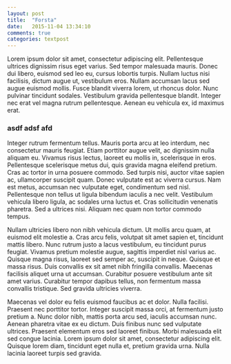 ```yaml
---
layout: post
title:  "Forsta"
date:   2015-11-04 13:34:10
comments: true
categories: textpost
---
```


 Lorem ipsum dolor sit amet, consectetur adipiscing elit. Pellentesque ultrices dignissim risus eget varius. Sed tempor malesuada mauris. Donec dui libero, euismod sed leo eu, cursus lobortis turpis. Nullam luctus nisi facilisis, dictum augue ut, vestibulum eros. Nullam accumsan lacus sed augue euismod mollis. Fusce blandit viverra lorem, ut rhoncus dolor. Nunc pulvinar tincidunt sodales. Vestibulum gravida pellentesque blandit. Integer nec erat vel magna rutrum pellentesque. Aenean eu vehicula ex, id maximus erat.
 
### asdf adsf afd ###

Integer rutrum fermentum tellus. Mauris porta arcu at leo interdum, nec consectetur mauris feugiat. Etiam porttitor augue velit, ac dignissim nulla aliquam eu. Vivamus risus lectus, laoreet eu mollis in, scelerisque in eros. Pellentesque scelerisque metus dui, quis gravida magna eleifend pretium. Cras ac tortor in urna posuere commodo. Sed turpis nisi, auctor vitae sapien ac, ullamcorper suscipit quam. Donec vulputate est ac viverra cursus. Nam est metus, accumsan nec vulputate eget, condimentum sed nisl. Pellentesque non tellus ut ligula bibendum iaculis a nec velit. Vestibulum vehicula libero ligula, ac sodales urna luctus et. Cras sollicitudin venenatis pharetra. Sed a ultrices nisi. Aliquam nec quam non tortor commodo tempus.

Nullam ultricies libero non nibh vehicula dictum. Ut mollis arcu quam, at euismod elit molestie a. Cras arcu felis, volutpat sit amet sapien et, tincidunt mattis libero. Nunc rutrum justo a lacus vestibulum, eu tincidunt purus feugiat. Vivamus pretium molestie augue, sagittis imperdiet nisl varius ac. Quisque magna risus, laoreet sed semper ac, suscipit in neque. Quisque et massa risus. Duis convallis ex sit amet nibh fringilla convallis. Maecenas facilisis aliquet urna ut accumsan. Curabitur posuere vestibulum ante sit amet varius. Curabitur tempor dapibus tellus, non fermentum massa convallis tristique. Sed gravida ultricies viverra.

Maecenas vel dolor eu felis euismod faucibus ac et dolor. Nulla facilisi. Praesent nec porttitor tortor. Integer suscipit massa orci, at fermentum justo pretium a. Nunc dolor nibh, mattis porta arcu sed, iaculis accumsan nunc. Aenean pharetra vitae ex eu dictum. Duis finibus nunc sed vulputate ultrices. Praesent elementum eros sed laoreet finibus. Morbi malesuada elit sed congue lacinia. Lorem ipsum dolor sit amet, consectetur adipiscing elit. Quisque lorem diam, tincidunt eget nulla et, pretium gravida urna. Nulla lacinia laoreet turpis sed gravida. 
